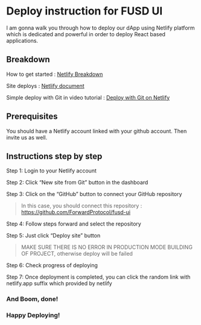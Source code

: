 # **Deploy instruction for FUSD UI**

I am gonna walk you through how to deploy our dApp using Netlify platform which is dedicated and powerful in order to deploy React based applications.

## **Breakdown**

How to get started : [Netlify Breakdown](https://docs.netlify.com/?_gl=1%2a14umcpo%2a_gcl_aw%2aR0NMLjE2NDcyNzI4MTEuQ2owS0NRand6N3VSQmhEUkFSSXNBRnFqdWxudFZvLTAxNHJOa1NLNHhOUVJTRUlTbUUtcUdIaWVoMUdwRkZkU3U5VFFuYVItcjFfRVV3NGFBdWQ1RUFMd193Y0I.#get-started)

Site deploys : [Netlify document](https://docs.netlify.com/site-deploys/overview/)

Simple deploy with Git in video tutorial : [Deploy with Git on Netlify](https://docs.netlify.com/site-deploys/create-deploys/#deploy-with-git)

## **Prerequisites**

You should have a Netlify account linked with your github account. Then invite us as well.

## **Instructions step by step**

Step 1: Login to your Netlify account

Step 2: Click “New site from Git” button in the dashboard

Step 3: Click on the “GitHub” button to connect your GitHub repository

> In this case, you should connect this repository : https://github.com/ForwardProtocol/fusd-ui

Step 4: Follow steps forward and select the repository

Step 5: Just click “Deploy site” button

> MAKE SURE THERE IS NO ERROR IN PRODUCTION MODE BUILDING OF PROJECT, otherwise deploy will be failed

Step 6: Check progress of deploying

Step 7: Once deployment is completed, you can click the random link with netlify.app suffix which provided by netlify

### And Boom, done!
### Happy Deploying!
